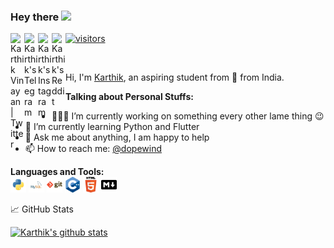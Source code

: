 ### Hey there <img src="https://media.giphy.com/media/hvRJCLFzcasrR4ia7z/giphy.gif" width="25px">

<a href="https://twitter.com/dopewind">
  <img align="left" alt="Karthik Vinayan | Twitter" width="22px" src="https://cdn.jsdelivr.net/npm/simple-icons@v3/icons/twitter.svg" />
</a>

<a href="https://t.me/dopewind">
  <img align="left" alt="Karthik's Telegram" width="22px" src="https://cdn.jsdelivr.net/npm/simple-icons@v3/icons/telegram.svg" />
</a>
<a href="https://www.instagram.com/ayyinuu/">
  <img align="left" alt="Karthik's Instagram" width="22px" src="https://cdn.jsdelivr.net/npm/simple-icons@v3/icons/instagram.svg" />
</a>
<a href="https://www.reddit.com/user/illuminaandii/">
  <img align="left" alt="Karthik's Reddit" width="22px" src="https://cdn.jsdelivr.net/npm/simple-icons@v3/icons/reddit.svg" />
</a>

[![visitors](https://visitor-badge.glitch.me/badge?page_id=dopewind.dopewind)](https://visitor-badge.glitch.me/badge?page_id=dopewind.dopewind)

<br />

Hi, I'm [Karthik](https://dopewind.github.io), an aspiring student from 🚀 from India.

**Talking about Personal Stuffs:**

- 👨🏽‍💻 I’m currently working on something every other lame thing :wink:
- 🌱 I’m currently learning Python and Flutter
- 💬 Ask me about anything, I am happy to help
- 📫 How to reach me: [@dopewind](https://twitter.com/dopewind)

**Languages and Tools:**  
<code><img height="25" src="https://raw.githubusercontent.com/github/explore/80688e429a7d4ef2fca1e82350fe8e3517d3494d/topics/python/python.png"></code>
<code><img height="25" src="https://raw.githubusercontent.com/github/explore/80688e429a7d4ef2fca1e82350fe8e3517d3494d/topics/mysql/mysql.png"></code>
<code><img height="25" src="https://raw.githubusercontent.com/github/explore/80688e429a7d4ef2fca1e82350fe8e3517d3494d/topics/git/git.png"></code>
<code><img height="25" src="https://raw.githubusercontent.com/github/explore/80688e429a7d4ef2fca1e82350fe8e3517d3494d/topics/cpp/cpp.png"></code>
<code><img height="25" src="https://raw.githubusercontent.com/github/explore/80688e429a7d4ef2fca1e82350fe8e3517d3494d/topics/html/html.png"></code>
<code><img height="25" src="https://raw.githubusercontent.com/github/explore/80688e429a7d4ef2fca1e82350fe8e3517d3494d/topics/markdown/markdown.png"></code>

📈 GitHub Stats

[![Karthik's github stats](https://github-readme-stats.vercel.app/api?username=dopewind&count_private=true&theme=radical)](https://github.com/anuraghazra/github-readme-stats)

